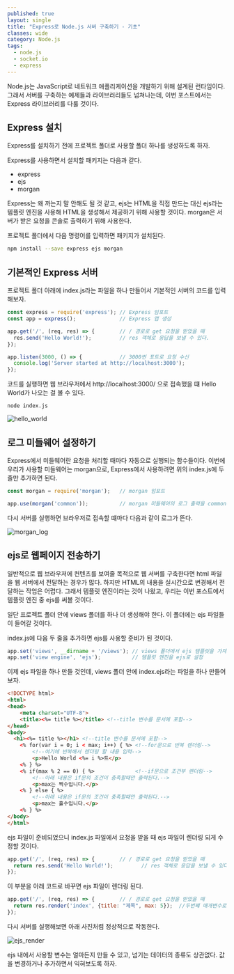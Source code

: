```yaml
---
published: true
layout: single
title: "Express로 Node.js 서버 구축하기 - 기초"
classes: wide
category: Node.js
tags: 
  - node.js
  - socket.io
  - express
---
```


Node.js는 JavaScript로 네트워크 애플리케이션을 개발하기 위해 설계된 런타임이다. 그래서 서버를 구축하는 예제들과 라이브러리들도 넘쳐나는데, 이번 포스트에서는 Express 라이브러리를 다룰 것이다.

## Express 설치

Express를 설치하기 전에 프로젝트 폴더로 사용할 폴더 하나를 생성하도록 하자.

Express를 사용하면서 설치할 패키지는 다음과 같다.

- express
- ejs
- morgan

Express는 왜 까는지 말 안해도 될 것 같고, ejs는 HTML을 직접 만드는 대신 ejs라는 템플릿 엔진을 사용해 HTML을 생성해서 제공하기 위해 사용할 것이다. morgan은 서버가 받은 요청을 콘솔로 출력하기 위해 사용한다.

프로젝트 폴더에서 다음 명령어를 입력하면 패키지가 설치된다.
~~~sh
npm install --save express ejs morgan
~~~

## 기본적인 Express 서버

프로젝트 폴더 아래에 index.js라는 파일을 하나 만들어서 기본적인 서버의 코드를 입력해보자.

~~~js
const express = require('express'); // Express 임포트
const app = express();              // Express 앱 생성

app.get('/', (req, res) => {        // / 경로로 get 요청을 받았을 때
  res.send('Hello World!');         // res 객체로 응답을 보낼 수 있다.
});

app.listen(3000, () => {            // 3000번 포트로 요청 수신
  console.log('Server started at http://localhost:3000');
});
~~~

코드를 실행하면 웹 브라우저에서 http://localhost:3000/ 으로 접속했을 떄 Hello World가 나오는 걸 볼 수 있다.
~~~
node index.js
~~~

![hello_world](https://imgur.com/2OSM2lY.png)

## 로그 미들웨어 설정하기

Express에서 미들웨어란 요청을 처리할 때마다 자동으로 실행되는 함수들이다. 이번에 우리가 사용할 미들웨어는 morgan으로, Express에서 사용하려면 위의 index.js에 두줄만 추가하면 된다.

~~~js
const morgan = require('morgan');   // morgan 임포트

app.use(morgan('common'));          // morgan 미들웨어의 로그 출력을 common 포맷으로 설정해서 Express에 넘겨준다.
~~~

다시 서버를 실행하면 브라우저로 접속할 떄마다 다음과 같이 로그가 뜬다.

![morgan_log](https://imgur.com/PKJfgMM.png)

## ejs로 웹페이지 전송하기

일반적으로 웹 브라우저에 컨텐츠를 보여줄 목적으로 웹 서버를 구축한다면 html 파일을 웹 서버에서 전달하는 경우가 많다. 하지만 HTML의 내용을 실시간으로 변경해서 전달하는 작업은 어렵다. 그래서 템플릿 엔진이라는 것이 나왔고, 우리는 이번 포스트에서 템플릿 엔진 중 ejs를 써볼 것이다.

일단 프로젝트 폴더 안에 views 폴더를 하나 더 생성해야 한다.
이 폴더에는 ejs 파일들이 들어갈 것이다.

index.js에 다음 두 줄을 추가하면 ejs를 사용할 준비가 된 것이다.

~~~js
app.set('views', __dirname + '/views'); // views 폴더에서 ejs 템플릿을 가져오게 설정
app.set('view engine', 'ejs');          // 템플릿 엔진을 ejs로 설정
~~~

이제 ejs 파일을 하나 만들 것인데, views 폴더 안에 index.ejs라는 파일을 하나 만들어보자.

~~~html
<!DOCTYPE html>
<html>
<head>
    <meta charset="UTF-8">
    <title><%= title %></title> <!--title 변수를 문서에 포함-->
</head>
<body>
  <h1><%= title %></h1> <!--title 변수를 문서에 포함-->
    <% for(var i = 0; i < max; i++) { %> <!--for문으로 반복 렌더링-->
        <!--여기에 반복해서 렌더링 할 내용 입력-->
        <p>Hello World <%= i %>트</p>
    <% } %>   
    <% if(max % 2 == 0) { %>             <!--if문으로 조건부 렌더링-->
        <!--아래 내용은 if문의 조건이 충족할때만 출력된다.-->
        <p>max는 짝수입니다.</p>
    <% } else { %>
        <!--아래 내용은 if문의 조건이 충족할때만 출력된다.-->
        <p>max는 홀수입니다.</p>   
    <% } %>   
</body>
</html>
~~~

ejs 파일이 준비되었으니 index.js 파일에서 요청을 받을 때 ejs 파일이 렌더링 되게 수정할 것이다.

~~~js
app.get('/', (req, res) => {        // / 경로로 get 요청을 받았을 때
  return res.send('Hello World!');         // res 객체로 응답을 보낼 수 있다.
});
~~~
이 부분을 아래 코드로 바꾸면 ejs 파일이 렌더링 된다.
~~~js
app.get('/', (req, res) => {        // / 경로로 get 요청을 받았을 때
  return res.render('index', {title: "제목", max: 5});  //두번쨰 매개변수로 객체에 데이터를 담아 ejs에 전달할 수 있다.
});
~~~

다시 서버를 실행해보면 아래 사진처럼 정상적으로 작동한다.

![ejs_render](https://imgur.com/11eiwXA.png)

ejs 내에서 사용할 변수는 얼마든지 만들 수 있고, 넘기는 데이터의 종류도 상관없다. 값을 변경하거나 추가하면서 익혀보도록 하자.